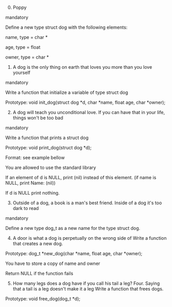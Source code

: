 0. Poppy

mandatory





Define a new type struct dog with the following elements:



name, type = char *

age, type = float

owner, type = char *


1. A dog is the only thing on earth that loves you more than you love yourself

mandatory

Write a function that initialize a variable of type struct dog



Prototype: void init_dog(struct dog *d, char *name, float age, char *owner);


2. A dog will teach you unconditional love. If you can have that in your life, things won't be too bad

mandatory





Write a function that prints a struct dog



Prototype: void print_dog(struct dog *d);

Format: see example bellow

You are allowed to use the standard library

If an element of d is NULL, print (nil) instead of this element. (if name is NULL, print Name: (nil))

If d is NULL print nothing.


3. Outside of a dog, a book is a man's best friend. Inside of a dog it's too dark to read

mandatory





Define a new type dog_t as a new name for the type struct dog.


4. A door is what a dog is perpetually on the wrong side of
Write a function that creates a new dog.



Prototype: dog_t *new_dog(char *name, float age, char *owner);

You have to store a copy of name and owner

Return NULL if the function fails


5. How many legs does a dog have if you call his tail a leg? Four. Saying that a tail is a leg doesn't make it a leg
Write a function that frees dogs.



Prototype: void free_dog(dog_t *d);



